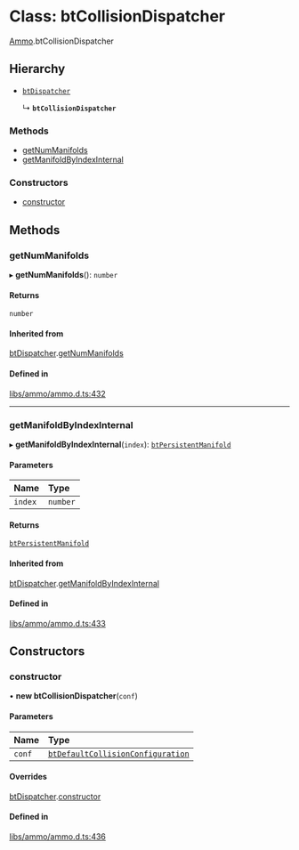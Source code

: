 # Class: btCollisionDispatcher

[Ammo](../modules/Ammo.md).btCollisionDispatcher

## Hierarchy

- [`btDispatcher`](Ammo.btDispatcher.md)

  ↳ **`btCollisionDispatcher`**


### Methods

- [getNumManifolds](Ammo.btCollisionDispatcher.md#getnummanifolds)
- [getManifoldByIndexInternal](Ammo.btCollisionDispatcher.md#getmanifoldbyindexinternal)

### Constructors

- [constructor](Ammo.btCollisionDispatcher.md#constructor)

## Methods

### getNumManifolds

▸ **getNumManifolds**(): `number`

#### Returns

`number`

#### Inherited from

[btDispatcher](Ammo.btDispatcher.md).[getNumManifolds](Ammo.btDispatcher.md#getnummanifolds)

#### Defined in

[libs/ammo/ammo.d.ts:432](https://github.com/Orillusion/orillusion/blob/main/src/libs/ammo/ammo.d.ts#L432)

___

### getManifoldByIndexInternal

▸ **getManifoldByIndexInternal**(`index`): [`btPersistentManifold`](Ammo.btPersistentManifold.md)

#### Parameters

| Name | Type |
| :------ | :------ |
| `index` | `number` |

#### Returns

[`btPersistentManifold`](Ammo.btPersistentManifold.md)

#### Inherited from

[btDispatcher](Ammo.btDispatcher.md).[getManifoldByIndexInternal](Ammo.btDispatcher.md#getmanifoldbyindexinternal)

#### Defined in

[libs/ammo/ammo.d.ts:433](https://github.com/Orillusion/orillusion/blob/main/src/libs/ammo/ammo.d.ts#L433)

## Constructors

### constructor

• **new btCollisionDispatcher**(`conf`)

#### Parameters

| Name | Type |
| :------ | :------ |
| `conf` | [`btDefaultCollisionConfiguration`](Ammo.btDefaultCollisionConfiguration.md) |

#### Overrides

[btDispatcher](Ammo.btDispatcher.md).[constructor](Ammo.btDispatcher.md#constructor)

#### Defined in

[libs/ammo/ammo.d.ts:436](https://github.com/Orillusion/orillusion/blob/main/src/libs/ammo/ammo.d.ts#L436)
